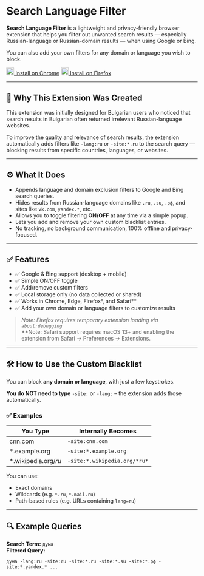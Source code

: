 # Search Language Filter

**Search Language Filter** is a lightweight and privacy-friendly browser extension that helps you filter out unwanted search results — especially Russian-language or Russian-domain results — when using Google or Bing.

You can also add your own filters for any domain or language you wish to block.


[<img src="https://www.google.com/chrome/static/images/chrome-logo.svg" width="20"/> Install on Chrome](https://chromewebstore.google.com/detail/search-language-filter/jhaaififdgohacmbigmellnhiihiidee)
[<img src="https://upload.wikimedia.org/wikipedia/commons/3/3e/Firefox_Logo,_2019.png" width="20"/> Install on Firefox](https://addons.mozilla.org/en-US/firefox/addon/search-language-filter/)


---

## 🧭 Why This Extension Was Created

This extension was initially designed for Bulgarian users who noticed that search results in Bulgarian often returned irrelevant Russian-language websites.

To improve the quality and relevance of search results, the extension automatically adds filters like `-lang:ru` or `-site:*.ru` to the search query — blocking results from specific countries, languages, or websites.

---

## ⚙️ What It Does

- Appends language and domain exclusion filters to Google and Bing search queries.
- Hides results from Russian-language domains like `.ru`, `.su`, `.рф`, and sites like `vk.com`, `yandex.*`, etc.
- Allows you to toggle filtering **ON/OFF** at any time via a simple popup.
- Lets you add and remove your own custom blacklist entries.
- No tracking, no background communication, 100% offline and privacy-focused.

---

## ✅ Features

- ✅ Google & Bing support (desktop + mobile)
- ✅ Simple ON/OFF toggle
- ✅ Add/remove custom filters
- ✅ Local storage only (no data collected or shared)
- ✅ Works in Chrome, Edge, Firefox*, and Safari**
- ✅ Add your own domain or language filters to customize results

> *Note: Firefox requires temporary extension loading via `about:debugging`*  
> **Note: Safari support requires macOS 13+ and enabling the extension from Safari → Preferences → Extensions.
---

## 🛠️ How to Use the Custom Blacklist

You can block **any domain or language**, with just a few keystrokes.

**You do NOT need to type** `-site:` or `-lang:` – the extension adds those automatically.

### ✅ Examples

| You Type              | Internally Becomes        |
|-----------------------|---------------------------|
| cnn.com               | `-site:cnn.com`           |
| *.example.org         | `-site:*.example.org`     |
| *.wikipedia.org/*ru*  | `-site:*.wikipedia.org/*ru*` |

You can use:
- Exact domains
- Wildcards (e.g. `*.ru`, `*.mail.ru`)
- Path-based rules (e.g. URLs containing `lang=ru`)

---

## 🔍 Example Queries

**Search Term:** `дума`  
**Filtered Query:**  
```text
дума -lang:ru -site:ru -site:*.ru -site:*.su -site:*.рф -site:*.yandex.* ...
